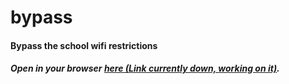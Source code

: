 # bypass
#### Bypass the school wifi restrictions
##### Open in your browser [here (Link currently down, working on it)]().
